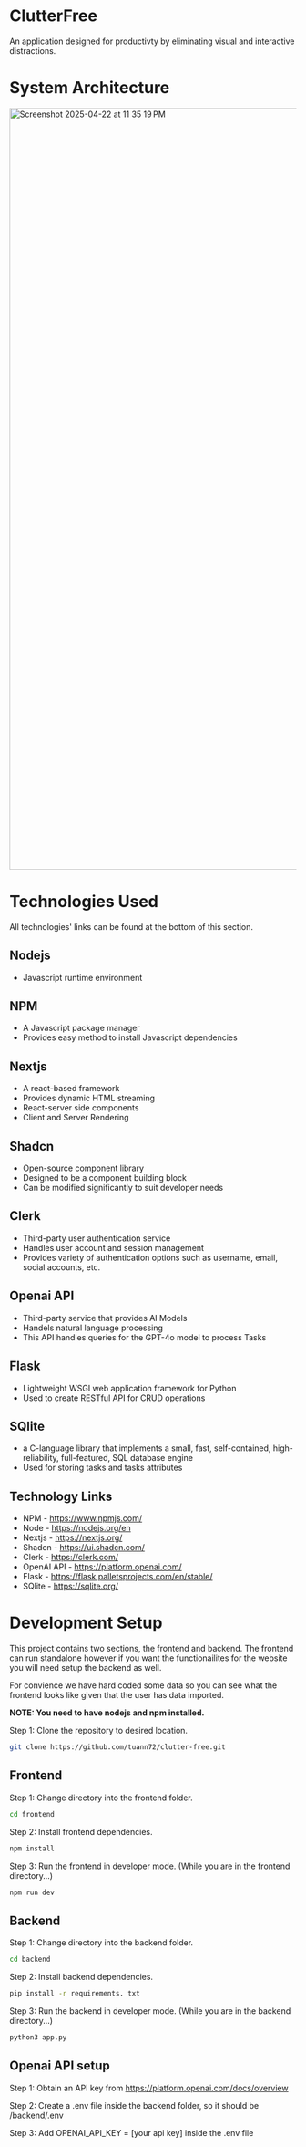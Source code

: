 # ClutterFree
An application designed for productivty by eliminating visual and interactive distractions.

# System Architecture
<img width="1335" alt="Screenshot 2025-04-22 at 11 35 19 PM" src="https://github.com/user-attachments/assets/dcd42a19-fbd0-438b-be8f-6daf6c915963" />

# Technologies Used
All technologies' links can be found at the bottom of this section.

## Nodejs
- Javascript runtime environment

## NPM
- A Javascript package manager
- Provides easy method to install Javascript dependencies

## Nextjs
- A react-based framework
- Provides dynamic HTML streaming
- React-server side components
- Client and Server Rendering

## Shadcn
- Open-source component library
- Designed to be a component building block
- Can be modified significantly to suit developer needs

## Clerk
- Third-party user authentication service
- Handles user account and session management
- Provides variety of authentication options such as username, email, social accounts, etc.

## Openai API
- Third-party service that provides AI Models
- Handels natural language processing
- This API handles queries for the GPT-4o model to process Tasks

## Flask
-  Lightweight WSGI web application framework for Python
-  Used to create RESTful API for CRUD operations

## SQlite
- a C-language library that implements a small, fast, self-contained, high-reliability, full-featured, SQL database engine
- Used for storing tasks and tasks attributes

## Technology Links
- NPM - https://www.npmjs.com/
- Node - https://nodejs.org/en
- Nextjs - https://nextjs.org/
- Shadcn - https://ui.shadcn.com/
- Clerk - https://clerk.com/
- OpenAI API - https://platform.openai.com/
- Flask - https://flask.palletsprojects.com/en/stable/
- SQlite - https://sqlite.org/

# Development Setup

This project contains two sections, the frontend and backend. The frontend can run standalone however if you want the functionailites for the website you will need setup the backend as well.

For convience we have hard coded some data so you can see what the frontend looks like given that the user has data imported.

**NOTE: You need to have nodejs and npm installed.**

Step 1: Clone the repository to desired location.

```bash
git clone https://github.com/tuann72/clutter-free.git
```

## Frontend

Step 1: Change directory into the frontend folder.
```bash
cd frontend
```

Step 2: Install frontend dependencies.
```bash
npm install
```

Step 3: Run the frontend in developer mode. (While you are in the frontend directory...)
```bash
npm run dev
```

## Backend
Step 1: Change directory into the backend folder.
```bash
cd backend
```

Step 2: Install backend dependencies.
```bash
pip install -r requirements. txt
```

Step 3: Run the backend in developer mode. (While you are in the backend directory...)
```bash
python3 app.py
```

## Openai API setup
Step 1: Obtain an API key from https://platform.openai.com/docs/overview


Step 2: Create a .env file inside the backend folder, so it should be /backend/.env


Step 3: Add OPENAI_API_KEY = [your api key] inside the .env file

